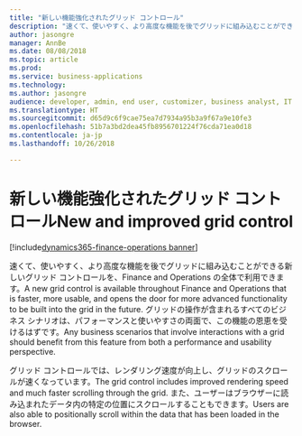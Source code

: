 ```yaml
---
title: "新しい機能強化されたグリッド コントロール"
description: "速くて、使いやすく、より高度な機能を後でグリッドに組み込むことができる新しいグリッド コントロールを、Finance and Operations の全体で利用できます。"
author: jasongre
manager: AnnBe
ms.date: 08/08/2018
ms.topic: article
ms.prod: 
ms.service: business-applications
ms.technology: 
ms.author: jasongre
audience: developer, admin, end user, customizer, business analyst, IT pro
ms.translationtype: HT
ms.sourcegitcommit: d65d9c6f9cae75ea7d7934a95b3a9f67a9e10fe3
ms.openlocfilehash: 51b7a3bd2dea45fb8956701224f76cda71ea0d18
ms.contentlocale: ja-jp
ms.lasthandoff: 10/26/2018

---
```


# <a name="new-and-improved-grid-control"></a><span data-ttu-id="2fa75-103">新しい機能強化されたグリッド コントロール</span><span class="sxs-lookup"><span data-stu-id="2fa75-103">New and improved grid control</span></span>

[!include[dynamics365-finance-operations banner](../includes/dynamics365-finance-operations.md)]

<span data-ttu-id="2fa75-104">速くて、使いやすく、より高度な機能を後でグリッドに組み込むことができる新しいグリッド コントロールを、Finance and Operations の全体で利用できます。</span><span class="sxs-lookup"><span data-stu-id="2fa75-104">A new grid control is available throughout Finance and Operations that is faster, more usable, and opens the door for more advanced functionality to be built into the grid in the future.</span></span> <span data-ttu-id="2fa75-105">グリッドの操作が含まれるすべてのビジネス シナリオは、パフォーマンスと使いやすさの両面で、この機能の恩恵を受けるはずです。</span><span class="sxs-lookup"><span data-stu-id="2fa75-105">Any business scenarios that involve interactions with a grid should benefit from this feature from both a performance and usability perspective.</span></span>

<span data-ttu-id="2fa75-106">グリッド コントロールでは、レンダリング速度が向上し、グリッドのスクロールが速くなっています。</span><span class="sxs-lookup"><span data-stu-id="2fa75-106">The grid control includes improved rendering speed and much faster scrolling through the grid.</span></span> <span data-ttu-id="2fa75-107">また、ユーザーはブラウザーに読み込まれたデータ内の特定の位置にスクロールすることもできます。</span><span class="sxs-lookup"><span data-stu-id="2fa75-107">Users are also able to positionally scroll within the data that has been loaded in the browser.</span></span>  

